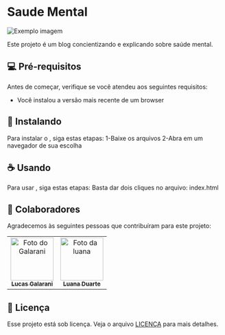 # Saude Mental

<img src="imagem.png" alt="Exemplo imagem">

<p>Este projeto é um blog concientizando e explicando sobre saúde mental.</p>

## 💻 Pré-requisitos

Antes de começar, verifique se você atendeu aos seguintes requisitos:

- Você instalou a versão mais recente de um browser

## 🚀 Instalando <saudeMental>

Para instalar o <saudeMental>, siga estas etapas:
1-Baixe os arquivos
2-Abra em um navegador de sua escolha

## ☕ Usando <saudeMentalo>

Para usar <SaudeMental>, siga estas etapas:
Basta dar dois cliques no arquivo: index.html

## 🤝 Colaboradores

Agradecemos às seguintes pessoas que contribuíram para este projeto:

<table>
  <tr>
    <td align="center">
      <a href="#" title="defina o título do link">
        <img src="https://avatars.githubusercontent.com/u/111251426?v=4" width="100px;" alt="Foto do Galarani"/><br>
        <sub>
          <b>Lucas Galarani</b>
        </sub>
      </a>
    </td>
    <td align="center">
      <a href="#" title="defina o título do link">
        <img src="" width="100px;" alt="Foto da luana"/><br>
        <sub>
          <b>Luana Duarte</b>
        </sub>
      </a>
    </td>
  </tr>
</table>


## 📝 Licença

Esse projeto está sob licença. Veja o arquivo [LICENÇA](LICENSE.md) para mais detalhes.

